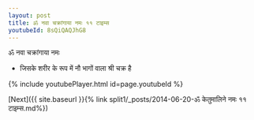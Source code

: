 ```yaml
---
layout: post
title: ॐ नवा चक्रांगाया नमः ११ टाइम्स
youtubeId: 8sQiQAQJhG8
---
```

 
 
 ॐ नवा चक्रांगाया नमः  
 
 -  जिसके शरीर के रूप में नौ भागों वाला श्री चक्र है 
 
  
 
  
 
 
 
 
 
 


{% include youtubePlayer.html id=page.youtubeId %}
 
[Next]({{ site.baseurl }}{% link  split1/_posts/2014-06-20-ॐ केतुमालिने नमः ११ टाइम्स.md%})
 
